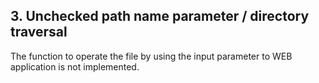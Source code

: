 ## 3. Unchecked path name parameter / directory traversal
The function to operate the file by using the input parameter to WEB application is not implemented.
